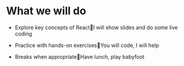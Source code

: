 <!-- .slide: class="center" -->

# What we will do

* Explore key concepts of ReactI will show slides and do some live coding

* Practice with hands-on exercisesYou will code, I will help

* Breaks when appropriateHave lunch, play babyfoot




